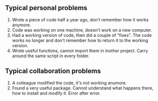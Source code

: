 ## Typical personal problems

1. Wrote a piece of code half a year ago, don't remember how it works anymore.
2. Code was working on one machine, doesn't work on a new computer.
3. Had a working version of code, then did a couple of "fixes". The code works no longer and don't remember how to return it to the working version.
4. Wrote useful functions, cannot import them in inother project. Carry around the same script in every folder.

## Typical collaboration problems

1. A colleague modified the code, it's not working anumore.
2. Found a very useful package. Cannot understand what happens there, how to install and modify it. Error after error.
